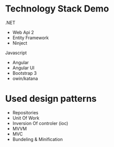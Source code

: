 Technology Stack Demo
=====================
.NET
- Web Api 2
- Entity Framework
- Ninject

Javascript
- Angular
- Angular UI
- Bootstrap 3
- owin/katana


Used design patterns
====================
- Repositories
- Unit Of Work
- Inversion Of controler (ioc)
- MVVM
- MVC
- Bundeling & Minification
